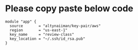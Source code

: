 # Please copy paste below code

```
module "app" {
  source       = "altynaiiman/key-pair/aws"
  region       = "us-east-1"
  key_name     = "review-class"
  key_location = "~/.ssh/id_rsa.pub"
}
```